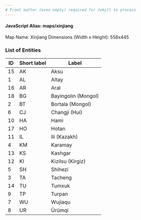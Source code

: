 ```yaml
---
# Front matter (even empty) required for Jekyll to process
---
```


#### JavaScript Alias: maps/xinjiang

Map Name: Xinjiang
Dimensions (Width x Height): 558x445





### List of Entities

ID | Short label | Label
---|---|---|
15|AK|Aksu
1|AL|Altay
16|AR|Aral
18|BG|Bayingolin (Mongol)
2|BT|Bortala (Mongol)
6|CJ|Changji (Hui)
10|HA|Hami
17|HO|Hotan
11|IL|Ili (Kazakh)
4|KM|Karamay
13|KS|Kashgar
12|KI|Kizilsu (Kirgiz)
5|SH|Shihezi
3|TA|Tacheng
14|TU|Tumxuk
9|TP|Turpan
7|WU|Wujiaqu
8|UR|Ürümqi

